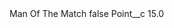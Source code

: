 <?xml version="1.0" encoding="UTF-8"?>
<CustomMetadata xmlns="http://soap.sforce.com/2006/04/metadata" xmlns:xsi="http://www.w3.org/2001/XMLSchema-instance" xmlns:xsd="http://www.w3.org/2001/XMLSchema">
    <label>Man Of The Match</label>
    <protected>false</protected>
    <values>
        <field>Point__c</field>
        <value xsi:type="xsd:double">15.0</value>
    </values>
</CustomMetadata>
